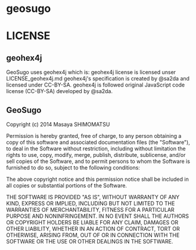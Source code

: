 geosugo
=======



LICENSE
=======
 geohex4j
 --------
 GeoSugo uses geohex4j which is:
 geohex4j license is licensed unser LICENSE_geohex4j.md 
 geohex4j's specification is created by @sa2da and licensed under CC-BY-SA.
 geohex4j is followed original JavaScript code license (CC-BY-SA) developed by @sa2da.
 
 GeoSugo
 -------
 Copyright (c) 2014 Masaya SHIMOMATSU
 
 Permission is hereby granted, free of charge, to any person obtaining a copy
 of this software and associated documentation files (the "Software"), to deal
 in the Software without restriction, including without limitation the rights
 to use, copy, modify, merge, publish, distribute, sublicense, and/or sell
 copies of the Software, and to permit persons to whom the Software is
 furnished to do so, subject to the following conditions:

 The above copyright notice and this permission notice shall be included in
 all copies or substantial portions of the Software.

 THE SOFTWARE IS PROVIDED "AS IS", WITHOUT WARRANTY OF ANY KIND, EXPRESS OR
 IMPLIED, INCLUDING BUT NOT LIMITED TO THE WARRANTIES OF MERCHANTABILITY,
 FITNESS FOR A PARTICULAR PURPOSE AND NONINFRINGEMENT. IN NO EVENT SHALL THE
 AUTHORS OR COPYRIGHT HOLDERS BE LIABLE FOR ANY CLAIM, DAMAGES OR OTHER
 LIABILITY, WHETHER IN AN ACTION OF CONTRACT, TORT OR OTHERWISE, ARISING FROM,
 OUT OF OR IN CONNECTION WITH THE SOFTWARE OR THE USE OR OTHER DEALINGS IN
 THE SOFTWARE.



